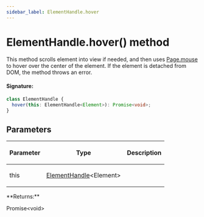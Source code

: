 ```yaml
---
sidebar_label: ElementHandle.hover
---
```


# ElementHandle.hover() method

This method scrolls element into view if needed, and then uses [Page.mouse](./puppeteer.page.md#mouse) to hover over the center of the element. If the element is detached from DOM, the method throws an error.

#### Signature:

```typescript
class ElementHandle {
  hover(this: ElementHandle<Element>): Promise<void>;
}
```

## Parameters

<table><thead><tr><th>

Parameter

</th><th>

Type

</th><th>

Description

</th></tr></thead>
<tbody><tr><td>

this

</td><td>

[ElementHandle](./puppeteer.elementhandle.md)&lt;Element&gt;

</td><td>

</td></tr>
</tbody></table>
**Returns:**

Promise&lt;void&gt;
